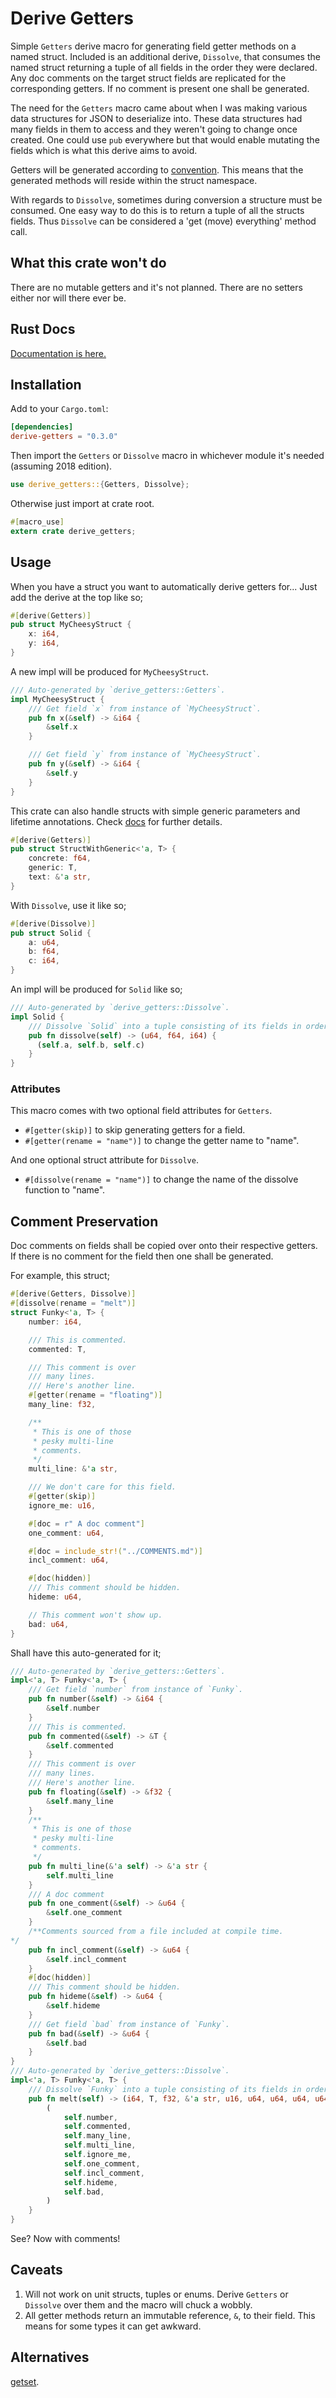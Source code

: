 # Derive Getters

Simple `Getters` derive macro for generating field getter methods on a named struct. Included is an additional derive, `Dissolve`, that consumes the named struct returning a tuple of all fields in the order they were declared.  Any doc comments on the target struct fields are replicated for the corresponding getters. If no comment is present one shall be generated.

The need for the `Getters` macro came about when I was making various data structures for JSON to deserialize into. These data structures had many fields in them to access and they weren't going to change once created. One could use `pub` everywhere but that would enable mutating the fields which is what this derive aims to avoid.

Getters will be generated according to [convention](https://github.com/rust-lang/rfcs/blob/master/text/0344-conventions-galore.md#gettersetter-apis). This means that the generated methods will reside within the struct namespace.

With regards to `Dissolve`, sometimes during conversion a structure must be consumed. One easy way to do this is to return a tuple of all the structs fields. Thus `Dissolve` can be considered a 'get (move) everything' method call.

## What this crate won't do
There are no mutable getters and it's not planned. There are no setters either nor will there ever be.

## Rust Docs
[Documentation is here.](https://docs.rs/derive-getters/0.3.0)

## Installation

Add to your `Cargo.toml`:
```toml
[dependencies]
derive-getters = "0.3.0"
```

Then import the `Getters` or `Dissolve` macro in whichever module it's needed (assuming 2018 edition).
```rust
use derive_getters::{Getters, Dissolve};

```
Otherwise just import at crate root.
```rust
#[macro_use]
extern crate derive_getters;
```

## Usage

When you have a struct you want to automatically derive getters for... Just add the derive at the top like so;
```rust
#[derive(Getters)]
pub struct MyCheesyStruct {
    x: i64,
    y: i64,
}
```

A new impl will be produced for `MyCheesyStruct`.
```rust
/// Auto-generated by `derive_getters::Getters`.
impl MyCheesyStruct {
    /// Get field `x` from instance of `MyCheesyStruct`.
    pub fn x(&self) -> &i64 {
        &self.x
    }

    /// Get field `y` from instance of `MyCheesyStruct`.
    pub fn y(&self) -> &i64 {
        &self.y
    }
}
```

This crate can also handle structs with simple generic parameters and lifetime annotations. Check [docs](https://docs.rs/derive-getters/0.3.0) for further details.
```rust
#[derive(Getters)]
pub struct StructWithGeneric<'a, T> {
    concrete: f64,
    generic: T,
    text: &'a str,
}
```

With `Dissolve`, use it like so;
```rust
#[derive(Dissolve)]
pub struct Solid {
    a: u64,
    b: f64,
    c: i64,
}
```

An impl will be produced for `Solid` like so;
```rust
/// Auto-generated by `derive_getters::Dissolve`.
impl Solid {
    /// Dissolve `Solid` into a tuple consisting of its fields in order of declaration.
    pub fn dissolve(self) -> (u64, f64, i64) {
      (self.a, self.b, self.c)
    }
}
```

### Attributes
This macro comes with two optional field attributes for `Getters`.
* `#[getter(skip)]` to skip generating getters for a field.
* `#[getter(rename = "name")]` to change the getter name to "name".

And one optional struct attribute for `Dissolve`.
* `#[dissolve(rename = "name")]` to change the name of the dissolve function to "name".

## Comment Preservation

Doc comments on fields shall be copied over onto their respective getters. If there is no comment for the field then one shall be generated.

For example, this struct;
```rust
#[derive(Getters, Dissolve)]
#[dissolve(rename = "melt")]
struct Funky<'a, T> {
    number: i64,

    /// This is commented.
    commented: T,

    /// This comment is over
    /// many lines.
    /// Here's another line.
    #[getter(rename = "floating")]
    many_line: f32,

    /**
     * This is one of those
     * pesky multi-line
     * comments.
     */
    multi_line: &'a str,

    /// We don't care for this field.
    #[getter(skip)]
    ignore_me: u16,

    #[doc = r" A doc comment"]
    one_comment: u64,

    #[doc = include_str!("../COMMENTS.md")]
    incl_comment: u64,

    #[doc(hidden)]
    /// This comment should be hidden.
    hideme: u64,

    // This comment won't show up.
    bad: u64,
}
```

Shall have this auto-generated for it;
```rust
/// Auto-generated by `derive_getters::Getters`.
impl<'a, T> Funky<'a, T> {
    /// Get field `number` from instance of `Funky`.
    pub fn number(&self) -> &i64 {
        &self.number
    }
    /// This is commented.
    pub fn commented(&self) -> &T {
        &self.commented
    }
    /// This comment is over
    /// many lines.
    /// Here's another line.
    pub fn floating(&self) -> &f32 {
        &self.many_line
    }
    /**
     * This is one of those
     * pesky multi-line
     * comments.
     */
    pub fn multi_line(&'a self) -> &'a str {
        self.multi_line
    }
    /// A doc comment
    pub fn one_comment(&self) -> &u64 {
        &self.one_comment
    }
    /**Comments sourced from a file included at compile time.
*/
    pub fn incl_comment(&self) -> &u64 {
        &self.incl_comment
    }
    #[doc(hidden)]
    /// This comment should be hidden.
    pub fn hideme(&self) -> &u64 {
        &self.hideme
    }
    /// Get field `bad` from instance of `Funky`.
    pub fn bad(&self) -> &u64 {
        &self.bad
    }
}
/// Auto-generated by `derive_getters::Dissolve`.
impl<'a, T> Funky<'a, T> {
    /// Dissolve `Funky` into a tuple consisting of its fields in order of declaration.
    pub fn melt(self) -> (i64, T, f32, &'a str, u16, u64, u64, u64, u64) {
        (
            self.number,
            self.commented,
            self.many_line,
            self.multi_line,
            self.ignore_me,
            self.one_comment,
            self.incl_comment,
            self.hideme,
            self.bad,
        )
    }
}
```

See? Now with comments!

## Caveats
1. Will not work on unit structs, tuples or enums. Derive `Getters` or `Dissolve` over them and the macro will chuck a wobbly.
2. All getter methods return an immutable reference, `&`, to their field. This means for some types it can get awkward.

## Alternatives
[getset](https://github.com/Hoverbear/getset).
